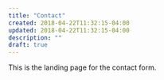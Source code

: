 ```yaml
---
title: "Contact"
created: 2018-04-22T11:32:15-04:00
updated: 2018-04-22T11:32:15-04:00
description: ""
draft: true
---
```

This is the landing page for the contact form.
